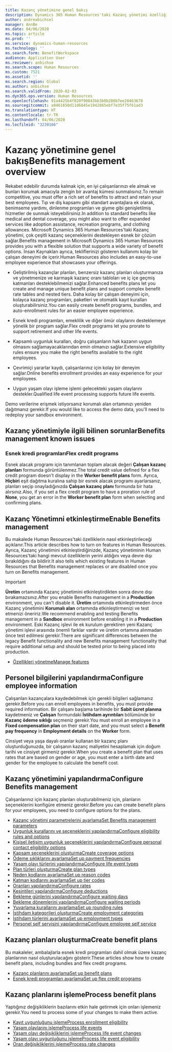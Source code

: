 ```yaml
---
title: Kazanç yönetimine genel bakış
description: Dynamics 365 Human Resources'taki Kazanç yönetimi özelliğine genel bakış. Çalışanlarınızı kullanımı kolay bir çevrimiçi deneyim sayesinde çalışanlarınızın genişletilmiş sosyal haklar seçeneklerini sunun.
author: andreabichsel
manager: AnnBe
ms.date: 04/06/2020
ms.topic: article
ms.prod: ''
ms.service: dynamics-human-resources
ms.technology: ''
ms.search.form: BenefitWorkspace
audience: Application User
ms.reviewer: anbichse
ms.search.scope: Human Resources
ms.custom: 7521
ms.assetid: ''
ms.search.region: Global
ms.author: anbichse
ms.search.validFrom: 2020-02-03
ms.dyn365.ops.version: Human Resources
ms.openlocfilehash: 91a4425b4f020f90843bb3b0b280b7ee28463670
ms.sourcegitcommit: a9461650d11d6845e1942865ebf7e35f75f61ad3
ms.translationtype: HT
ms.contentlocale: tr-TR
ms.lasthandoff: 04/06/2020
ms.locfileid: "3230166"
---
```

# <a name="benefits-management-overview"></a><span data-ttu-id="a3354-104">Kazanç yönetimine genel bakış</span><span class="sxs-lookup"><span data-stu-id="a3354-104">Benefits management overview</span></span>

<span data-ttu-id="a3354-105">Rekabet edebilir durumda kalmak için, en iyi çalışanlarınızı ele almak ve bunları korumak amacıyla zengin bir avantaj kümesi sunmalısınız.</span><span class="sxs-lookup"><span data-stu-id="a3354-105">To remain competitive, you must offer a rich set of benefits to attract and retain your best employees.</span></span> <span data-ttu-id="a3354-106">Tıp ve diş kapsamı gibi standart avantajlara ek olarak, benimseme yardımı, dinlenme programları ve giyme gibi genişletilmiş hizmetler de sunmak isteyebilirsiniz.</span><span class="sxs-lookup"><span data-stu-id="a3354-106">In addition to standard benefits like medical and dental coverage, you might also want to offer expanded services like adoption assistance, recreation programs, and clothing allowances.</span></span> <span data-ttu-id="a3354-107">Microsoft Dynamics 365 Human Resources'taki Kazanç yönetimi, çok çeşitli kazanç seçeneklerini destekleyen esnek bir çözüm sağlar.</span><span class="sxs-lookup"><span data-stu-id="a3354-107">Benefits management in Microsoft Dynamics 365 Human Resources provides you with a flexible solution that supports a wide variety of benefit options.</span></span> <span data-ttu-id="a3354-108">İnsan Kaynakları ayrıca, tekliflerinizi gösteren kullanımı kolay bir çalışan deneyimi de içerir.</span><span class="sxs-lookup"><span data-stu-id="a3354-108">Human Resources also includes an easy-to-use employee experience that showcases your offerings.</span></span>

- <span data-ttu-id="a3354-109">Geliştirilmiş kazançlar planları, benzersiz kazanç planları oluşturmanıza ve yönetmenize ve karmaşık kazanç oranı tabloları ve iç içe geçmiş katmanları desteklebilmenizi sağlar.</span><span class="sxs-lookup"><span data-stu-id="a3354-109">Enhanced benefits plans let you create and manage unique benefit plans and support complex benefit rate tables and nested tiers.</span></span> <span data-ttu-id="a3354-110">Daha kolay bir çalışan deneyimi için, kolayca kazanç programları, paketleri ve otomatik kayıt kuralları oluşturabilirsiniz.</span><span class="sxs-lookup"><span data-stu-id="a3354-110">You can easily create benefit programs, bundles, and auto-enrollment rules for an easier employee experience.</span></span>

- <span data-ttu-id="a3354-111">Esnek kredi programları, emeklilik ve diğer ömür olaylarını desteklemeye yönelik bir program sağlar.</span><span class="sxs-lookup"><span data-stu-id="a3354-111">Flex credit programs let you prorate to support retirement and other life events.</span></span>

- <span data-ttu-id="a3354-112">Kapsamlı uygunluk kuralları, doğru çalışanların hak kazanın uygun olmasını sağlamayacaklarından emin olmanızı sağlar.</span><span class="sxs-lookup"><span data-stu-id="a3354-112">Extensive eligibility rules ensure you make the right benefits available to the right employees.</span></span>

- <span data-ttu-id="a3354-113">Çevrimiçi yararlar kaydı, çalışanlarınız için kolay bir deneyim sağlar.</span><span class="sxs-lookup"><span data-stu-id="a3354-113">Online benefits enrollment provides an easy experience for your employees.</span></span>

- <span data-ttu-id="a3354-114">Uygun yaşam olayı işleme işlemi gelecekteki yaşam olaylarını destekler.</span><span class="sxs-lookup"><span data-stu-id="a3354-114">Qualified life event processing supports future life events.</span></span>

<span data-ttu-id="a3354-115">Demo verilerine erişmek istiyorsanız korumalı alan ortamınızı yeniden dağıtmanız gerekir.</span><span class="sxs-lookup"><span data-stu-id="a3354-115">If you would like to access the demo data, you'll need to redeploy your sandbox environment.</span></span>

## <a name="benefits-management-known-issues"></a><span data-ttu-id="a3354-116">Kazanç yönetimiyle ilgili bilinen sorunlar</span><span class="sxs-lookup"><span data-stu-id="a3354-116">Benefits management known issues</span></span>

### <a name="flex-credit-programs"></a><span data-ttu-id="a3354-117">Esnek kredi programları</span><span class="sxs-lookup"><span data-stu-id="a3354-117">Flex credit programs</span></span>

<span data-ttu-id="a3354-118">Esnek alacak programı için tanımlanan toplam alacak değeri **Çalışan kazanç planları** formunda görüntülenmez.</span><span class="sxs-lookup"><span data-stu-id="a3354-118">The total credit value defined for a flex credit program doesn't display in the **Worker benefit plans** form.</span></span> <span data-ttu-id="a3354-119">Ayrıca, **Hiçbiri** eşit dağıtma kuralına sahip bir esnek alacak programı ayarlarsanız, planları seçip onayladığınızda **Çalışan kazanç planı** formunda bir hata alırsınız.</span><span class="sxs-lookup"><span data-stu-id="a3354-119">Also, if you set a flex credit program to have a proration rule of **None**, you get an error in the **Worker benefit plan** form when selecting and confirming plans.</span></span>

## <a name="enable-benefits-management"></a><span data-ttu-id="a3354-120">Kazanç Yönetimni etkinleştirme</span><span class="sxs-lookup"><span data-stu-id="a3354-120">Enable Benefits management</span></span>

<span data-ttu-id="a3354-121">Bu makalede Human Resources'taki özelliklerin nasıl etkinleştirileceği açıklanır.</span><span class="sxs-lookup"><span data-stu-id="a3354-121">This article describes how to turn on features in Human Resources.</span></span> <span data-ttu-id="a3354-122">Ayrıca, Kazanç yönetimini etkinleştirdiğinizde, Kazanç yönetiminin Human Resources'taki hangi mevcut özelliklerin yerini aldığını veya devre dışı bırakıldığını da bildirir.</span><span class="sxs-lookup"><span data-stu-id="a3354-122">It also tells which existing features in Human Resources that Benefits management replaces or are disabled once you turn on Benefits management.</span></span>

> [!IMPORTANT]
> <span data-ttu-id="a3354-123">**Üretim** ortamında Kazanç yönetimini etkinleştirdikten sonra devre dışı bırakamazsınız.</span><span class="sxs-lookup"><span data-stu-id="a3354-123">After you enable Benefits management in a **Production** environment, you can't disable it.</span></span> <span data-ttu-id="a3354-124">**Üretim** ortamında etkinleştirmeden önce Kazanç yönetimini **Korumalı alan** ortamında etkinleştirmenizi ve test etmenizi öneririz.</span><span class="sxs-lookup"><span data-stu-id="a3354-124">We recommend enabling and testing Benefits management in a **Sandbox** environment before enabling it in a **Production** environment.</span></span> <span data-ttu-id="a3354-125">Eski Kazanç işlevi ile ek kurulum gerektiren yeni Kazanç yönetimi işlevi arasında önemli farklar vardır ve üretim ortamına alınmadan önce test edilmesi gerekir.</span><span class="sxs-lookup"><span data-stu-id="a3354-125">There are significant differences between the legacy Benefit functionality and new Benefits management functionality that require additional setup and should be tested prior to being placed into production.</span></span>

- [<span data-ttu-id="a3354-126">Özellikleri yönetme</span><span class="sxs-lookup"><span data-stu-id="a3354-126">Manage features</span></span>](hr-admin-manage-features.md)

## <a name="configure-employee-information"></a><span data-ttu-id="a3354-127">Personel bilgilerini yapılandırma</span><span class="sxs-lookup"><span data-stu-id="a3354-127">Configure employee information</span></span>

<span data-ttu-id="a3354-128">Çalışanları kazançalara kaydedebilmek için gerekli bilgileri sağlamanız gerekir.</span><span class="sxs-lookup"><span data-stu-id="a3354-128">Before you can enroll employees in benefits, you must provide required information.</span></span> <span data-ttu-id="a3354-129">Bir çalışanı başlama tarihinde bir **Sabit ücret planına** kaydetmeniz ve **Çalışan** formundaki **İstihdam ayrıntıları** bölümünde bir **Kazanç ödeme sıklığı** seçmeniz gerekir.</span><span class="sxs-lookup"><span data-stu-id="a3354-129">You must enroll an employee in a **Fixed compensation plan** on their start date, and you must select a **Benefit pay frequency** in **Employment details** on the **Worker** form.</span></span>

<span data-ttu-id="a3354-130">Cinsiyet veya yaşa dayalı oranlar kullanan bir kazanç planı oluşturduğunuzda, bir çalışanın kazanç maliyetini hesaplamak için doğum tarihi ve cinsiyet girmeniz gerekir.</span><span class="sxs-lookup"><span data-stu-id="a3354-130">When you create a benefit plan that uses rates that are based on gender or age, you must enter a birth date and gender for the employee to calculate the benefit cost.</span></span>

## <a name="configure-benefits-management"></a><span data-ttu-id="a3354-131">Kazanç yönetimini yapılandırma</span><span class="sxs-lookup"><span data-stu-id="a3354-131">Configure Benefits management</span></span>

<span data-ttu-id="a3354-132">Çalışanlarınız için kazanç planları oluşturabilmeniz için, planların seçeneklerini konfigüre etmeniz gerekir.</span><span class="sxs-lookup"><span data-stu-id="a3354-132">Before you can create benefit plans for your employees, you need to configure options for the plans.</span></span>

- [<span data-ttu-id="a3354-133">Kazanç yönetimi parametrelerini ayarlama</span><span class="sxs-lookup"><span data-stu-id="a3354-133">Set Benefits management parameters</span></span>](hr-benefits-setup-parameters.md)
- [<span data-ttu-id="a3354-134">Uygunluk kurallarını ve seçeneklerini yapılandırma</span><span class="sxs-lookup"><span data-stu-id="a3354-134">Configure eligibility rules and options</span></span>](hr-benefits-setup-eligibility-rules.md)
- [<span data-ttu-id="a3354-135">Kişisel iletişim uygunluk seçeneklerini yapılandırma</span><span class="sxs-lookup"><span data-stu-id="a3354-135">Configure personal contact eligibility options</span></span>](hr-benefits-setup-contact-eligibility-options.md)
- [<span data-ttu-id="a3354-136">Kapsam seçeneklerini oluşturma</span><span class="sxs-lookup"><span data-stu-id="a3354-136">Create coverage options</span></span>](hr-benefits-setup-coverage-options.md)
- [<span data-ttu-id="a3354-137">Ödeme sıklıklarını ayarlama</span><span class="sxs-lookup"><span data-stu-id="a3354-137">Set up payment frequencies</span></span>](hr-benefits-setup-payment-frequencies.md)
- [<span data-ttu-id="a3354-138">Yaşam olayı türlerini yapılandırma</span><span class="sxs-lookup"><span data-stu-id="a3354-138">Configure life event types</span></span>](hr-benefits-setup-life-event-types.md)
- [<span data-ttu-id="a3354-139">Plan türleri oluşturma</span><span class="sxs-lookup"><span data-stu-id="a3354-139">Create plan types</span></span>](hr-benefits-setup-plan-types.md)
- [<span data-ttu-id="a3354-140">Neden kodlarını ayarlama</span><span class="sxs-lookup"><span data-stu-id="a3354-140">Set up reason codes</span></span>](hr-benefits-setup-reason-codes.md)
- [<span data-ttu-id="a3354-141">Katman kodlarını ayarlama</span><span class="sxs-lookup"><span data-stu-id="a3354-141">Set up tier codes</span></span>](hr-benefits-setup-tier-codes.md)
- [<span data-ttu-id="a3354-142">Oranları yapılandırma</span><span class="sxs-lookup"><span data-stu-id="a3354-142">Configure rates</span></span>](hr-benefits-setup-rates.md)
- [<span data-ttu-id="a3354-143">Kesintileri yapılandırma</span><span class="sxs-lookup"><span data-stu-id="a3354-143">Configure deductions</span></span>](hr-benefits-setup-deductions.md)
- [<span data-ttu-id="a3354-144">Bekleme günlerini yapılandırma</span><span class="sxs-lookup"><span data-stu-id="a3354-144">Configure waiting days</span></span>](hr-benefits-setup-waiting-days.md)
- [<span data-ttu-id="a3354-145">Bekleme dönemlerini yapılandırma</span><span class="sxs-lookup"><span data-stu-id="a3354-145">Configure waiting periods</span></span>](hr-benefits-setup-waiting-periods.md)
- [<span data-ttu-id="a3354-146">Yuvarlama kurallarını ayarlama</span><span class="sxs-lookup"><span data-stu-id="a3354-146">Set up rounding rules</span></span>](hr-benefits-setup-rounding-rules.md)
- [<span data-ttu-id="a3354-147">İstihdam kategorileri oluşturma</span><span class="sxs-lookup"><span data-stu-id="a3354-147">Create employment categories</span></span>](hr-benefits-setup-employment-categories.md)
- [<span data-ttu-id="a3354-148">İstihdam türlerini ayarlama</span><span class="sxs-lookup"><span data-stu-id="a3354-148">Set up employment types</span></span>](hr-benefits-setup-employment-types.md)
- [<span data-ttu-id="a3354-149">Personel self servisini yapılandırma</span><span class="sxs-lookup"><span data-stu-id="a3354-149">Configure employee self service</span></span>](hr-benefits-setup-employee-self-service.md)

## <a name="create-benefit-plans"></a><span data-ttu-id="a3354-150">Kazanç planları oluşturma</span><span class="sxs-lookup"><span data-stu-id="a3354-150">Create benefit plans</span></span>

<span data-ttu-id="a3354-151">Bu makaleler, ambalajlarla esnek kredi programları dahil olmak üzere kazanç planlarının nasıl oluşturulacağını gösterir.</span><span class="sxs-lookup"><span data-stu-id="a3354-151">These articles show how to create benefit plans, including bundles and flex credit programs.</span></span>

- [<span data-ttu-id="a3354-152">Kazanç planlarını ayarlama</span><span class="sxs-lookup"><span data-stu-id="a3354-152">Set up benefit plans</span></span>](hr-benefits-plans-setup.md)
- [<span data-ttu-id="a3354-153">Esnek kredi programları ayarlama</span><span class="sxs-lookup"><span data-stu-id="a3354-153">Set up flex credit programs</span></span>](hr-benefits-plans-flex-credit-programs.md)

## <a name="process-benefit-plans"></a><span data-ttu-id="a3354-154">Kazanç planlarını işleme</span><span class="sxs-lookup"><span data-stu-id="a3354-154">Process benefit plans</span></span>

<span data-ttu-id="a3354-155">Yaptığınız değişikliklerin bazılarını etkin hale getirmek için onları işlemeniz gerekir.</span><span class="sxs-lookup"><span data-stu-id="a3354-155">You need to process some of your changes to make them active.</span></span>

- [<span data-ttu-id="a3354-156">Kayıt uygunluğunu işleme</span><span class="sxs-lookup"><span data-stu-id="a3354-156">Process enrollment eligibility</span></span>](hr-benefits-process-enrollment-eligibility.md)
- [<span data-ttu-id="a3354-157">Yaşam olaylarını işleme</span><span class="sxs-lookup"><span data-stu-id="a3354-157">Process life events</span></span>](hr-benefits-process-life-events.md)
- [<span data-ttu-id="a3354-158">Yaşam olayı değişikliklerini işleme</span><span class="sxs-lookup"><span data-stu-id="a3354-158">Process life event changes</span></span>](hr-benefits-process-life-event-changes.md)
- [<span data-ttu-id="a3354-159">Yaşam olayı uygunluğunu işleme</span><span class="sxs-lookup"><span data-stu-id="a3354-159">Process life event eligibility</span></span>](hr-benefits-process-life-event-eligibility.md)
- [<span data-ttu-id="a3354-160">Oran değişikliklerini işleme</span><span class="sxs-lookup"><span data-stu-id="a3354-160">Process rate changes</span></span>](hr-benefits-process-rate-changes.md)

